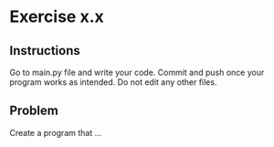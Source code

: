 # Exercise x.x

## Instructions
Go to main.py file and write your code. Commit and push once your program works as intended. Do not edit any other files.

## Problem

Create a program that ...